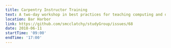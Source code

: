 ```yaml
---
title: Carpentry Instructor Training
text: A two-day workshop in best practices for teaching computing and data analysis
location: Bar Harbor
link: https://github.com/smcclatchy/studyGroup/issues/68
date: 2018-06-11
startTime: '09:00'
endTime: '17:00'
---
```


